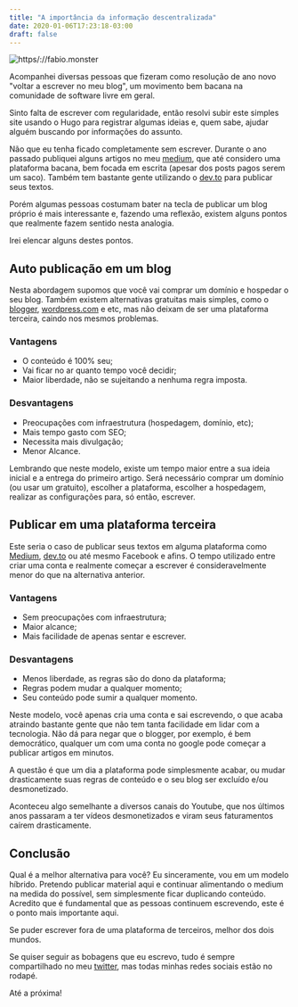 ```yaml
---
title: "A importância da informação descentralizada"
date: 2020-01-06T17:23:18-03:00
draft: false
---
```


![https/://fabio.monster](https://fabio.monster/images/decentralized.png#center)

Acompanhei diversas pessoas que fizeram como resolução de ano novo "voltar a escrever no meu blog", um movimento bem bacana na comunidade de software livre em geral.

Sinto falta de escrever com regularidade, então resolvi subir este simples site usando o Hugo para registrar algumas ideias e, quem sabe, ajudar alguém buscando por informações do assunto.

Não que eu tenha ficado completamente sem escrever. Durante o ano passado publiquei alguns artigos no meu [medium](https://medium.com/@fabio.rodriguez), que até considero uma plataforma bacana, bem focada em escrita (apesar dos posts pagos serem um saco). Também tem bastante gente utilizando o [dev.to](https://dev.to) para publicar seus textos.

Porém algumas pessoas costumam bater na tecla de publicar um blog próprio é mais interessante e, fazendo uma reflexão, existem alguns pontos que realmente fazem sentido nesta analogia.

Irei elencar alguns destes pontos.

## Auto publicação em um blog

Nesta abordagem supomos que você vai comprar um domínio e hospedar o seu blog. Também existem alternativas gratuitas mais simples, como o [blogger](https://www.blogger.com/), [wordpress.com](https://wordpress.com) e etc, mas não deixam de ser uma plataforma terceira, caindo nos mesmos problemas.

### Vantagens

* O conteúdo é 100% seu;
* Vai ficar no ar quanto tempo você decidir;
* Maior liberdade, não se sujeitando a nenhuma regra imposta.

### Desvantagens

* Preocupações com infraestrutura (hospedagem, domínio, etc);
* Mais tempo gasto com SEO;
* Necessita mais divulgação;
* Menor Alcance.

Lembrando que neste modelo, existe um tempo maior entre a sua ideia inicial e a entrega do primeiro artigo. Será necessário comprar um domínio (ou usar um gratuito), escolher a plataforma, escolher a hospedagem, realizar as configurações para, só então, escrever.


## Publicar em uma plataforma terceira

Este seria o caso de publicar seus textos em alguma plataforma como [Medium](https://medium.com), [dev.to](https://dev.to) ou até mesmo Facebook e afins. O tempo utilizado entre criar uma conta e realmente começar a escrever é consideravelmente menor do que na alternativa anterior.

### Vantagens

* Sem preocupações com infraestrutura;
* Maior alcance;
* Mais facilidade de apenas sentar e escrever.

### Desvantagens

* Menos liberdade, as regras são do dono da plataforma;
* Regras podem mudar a qualquer momento;
* Seu conteúdo pode sumir a qualquer momento.

Neste modelo, você apenas cria uma conta e sai escrevendo, o que acaba atraindo bastante gente que não tem tanta facilidade em lidar com a tecnologia. Não dá para negar que o blogger, por exemplo, é bem democrático, qualquer um com uma conta no google pode começar a publicar artigos em minutos.

A questão é que um dia a plataforma pode simplesmente acabar, ou mudar drasticamente suas regras de conteúdo e o seu blog ser excluído e/ou desmonetizado.

Aconteceu algo semelhante a diversos canais do Youtube, que nos últimos anos passaram a ter vídeos desmonetizados e viram seus faturamentos caírem drasticamente.

## Conclusão

Qual é a melhor alternativa para você? Eu sinceramente, vou em um modelo híbrido. Pretendo publicar material aqui e continuar alimentando o medium na medida do possível, sem simplesmente ficar duplicando conteúdo. Acredito que é fundamental que as pessoas continuem escrevendo, este é o ponto mais importante aqui.

Se puder escrever fora de uma plataforma de terceiros, melhor dos dois mundos.

Se quiser seguir as bobagens que eu escrevo, tudo é sempre compartilhado no meu [twitter](https://twitter.com/fabiolrodriguez), mas todas minhas redes sociais estão no rodapé.

Até a próxima!

